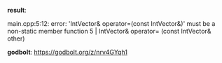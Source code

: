 **result**:
 
main.cpp:5:12: error: 'IntVector& operator=(const IntVector&)' must be a non-static member function
    5 | IntVector& operator= (const IntVector& other)
 
**godbolt**: https://godbolt.org/z/nrv4GYqh1
